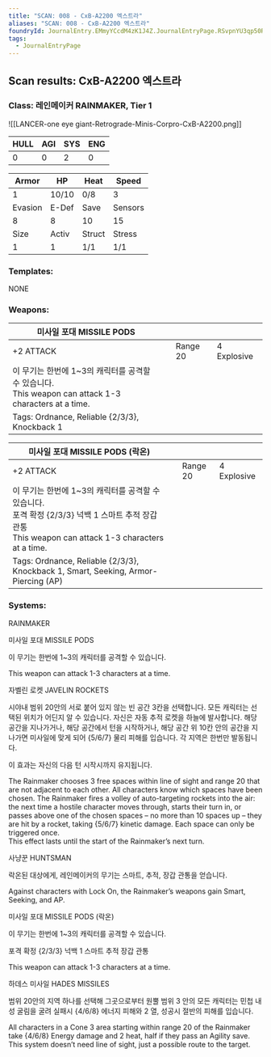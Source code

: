 ```yaml
---
title: "SCAN: 008 - CxB-A2200 엑스트라"
aliases: "SCAN: 008 - CxB-A2200 엑스트라"
foundryId: JournalEntry.EMmyYCcdM4zK1J4Z.JournalEntryPage.RSvpnYU3qp50RTHI
tags:
  - JournalEntryPage
---
```

## Scan results: CxB-A2200 엑스트라

### Class: 레인메이커 RAINMAKER, Tier 1

![[LANCER-one eye giant-Retrograde-Minis-Corpro-CxB-A2200.png]]

| HULL | AGI | SYS | ENG |
| --- | --- | --- | --- |
| 0 | 0 | 2 | 0 |

| Armor | HP | Heat | Speed |
| --- | --- | --- | --- |
| 1 | 10/10 | 0/8 | 3 |
| Evasion | E-Def | Save | Sensors |
| 8 | 8 | 10 | 15 |
| Size | Activ | Struct | Stress |
| 1 | 1 | 1/1 | 1/1 |

### Templates:

NONE

### Weapons:

| 미사일 포대 MISSILE PODS |  |  |  |
| --- | --- | --- | --- |
| +2 ATTACK |  | Range 20 | 4 Explosive |  |
| 이 무기는 한번에 1~3의 캐릭터를 공격할 수 있습니다.<br/>This weapon can attack 1-3 characters at a time. |  |  |  |  |  |
| Tags: Ordnance, Reliable {2/3/3}, Knockback 1 |  |  |  |  |  |

| 미사일 포대 MISSILE PODS (락온) |  |  |  |
| --- | --- | --- | --- |
| +2 ATTACK |  | Range 20 | 4 Explosive |  |
| 이 무기는 한번에 1~3의 캐릭터를 공격할 수 있습니다.<br/>포격 확정 {2/3/3} 넉백 1 스마트 추적 장갑 관통<br/>This weapon can attack 1-3 characters at a time. |  |  |  |  |  |
| Tags: Ordnance, Reliable {2/3/3}, Knockback 1, Smart, Seeking, Armor-Piercing (AP) |  |  |  |  |  |

### Systems:

RAINMAKER

미사일 포대 MISSILE PODS

이 무기는 한번에 1~3의 캐릭터를 공격할 수 있습니다.

This weapon can attack 1-3 characters at a time.

자벨린 로켓 JAVELIN ROCKETS

시야내 범위 20안의 서로 붙어 있지 않는 빈 공간 3칸을 선택합니다. 모든 캐릭터는 선택된 위치가 어딘지 알 수 있습니다. 자신은 자동 추적 로켓을 하늘에 발사합니다. 해당 공간을 지나가거나, 해당 공간에서 턴을 시작하거나, 해당 공간 위 10칸 안의 공간을 지나가면 미사일에 맞게 되어 {5/6/7} 물리 피해를 입습니다. 각 지역은 한번만 발동됩니다.

이 효과는 자신의 다음 턴 시작시까지 유지됩니다.

The Rainmaker chooses 3 free spaces within line of sight and range 20 that are not adjacent to each other. All characters know which spaces have been chosen. The Rainmaker fires a volley of auto-targeting rockets into the air: the next time a hostile character moves through, starts their turn in, or passes above one of the chosen spaces – no more than 10 spaces up – they are hit by a rocket, taking {5/6/7} kinetic damage. Each space can only be triggered once.  
This effect lasts until the start of the Rainmaker’s next turn.

사냥꾼 HUNTSMAN

락온된 대상에게, 레인메이커의 무기는 스마트, 추적, 장갑 관통을 얻습니다.

Against characters with Lock On, the Rainmaker’s weapons gain Smart, Seeking, and AP.

미사일 포대 MISSILE PODS (락온)

이 무기는 한번에 1~3의 캐릭터를 공격할 수 있습니다.

포격 확정 {2/3/3} 넉백 1 스마트 추적 장갑 관통

This weapon can attack 1-3 characters at a time.

하데스 미사일 HADES MISSILES

범위 20안의 지역 하나를 선택해 그곳으로부터 원뿔 범위 3 안의 모든 캐릭터는 민첩 내성 굴림을 굴려 실패시 {4/6/8} 에너지 피해와 2 열, 성공시 절반의 피해를 입습니다.

All characters in a Cone 3 area starting within range 20 of the Rainmaker take {4/6/8} Energy damage and 2 heat, half if they pass an Agility save. This system doesn’t need line of sight, just a possible route to the target.